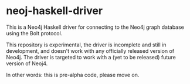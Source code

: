 neoj-haskell-driver
===================

This is a Neo4j Haskell driver for connecting to the Neo4j graph database using the Bolt protocol.

This repository is experimental, the driver is incomplete and still in development, and doesn't work with any officially released version of Neo4j.
The driver is targeted to work with a (yet to be released) future version of Neoj4.

In other words: this is pre-alpha code, please move on.

